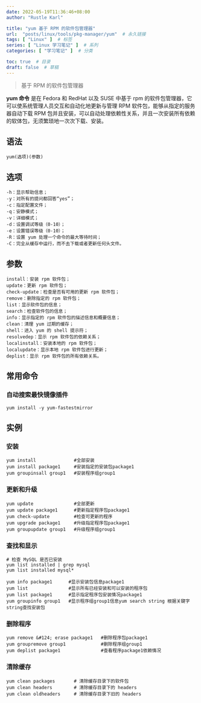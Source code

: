 ```yaml
---
date: 2022-05-19T11:36:46+08:00
author: "Rustle Karl"

title: "yum 基于 RPM 的软件包管理器"
url:  "posts/linux/tools/pkg-manager/yum"  # 永久链接
tags: [ "Linux" ]  # 标签
series: [ "Linux 学习笔记" ]  # 系列
categories: [ "学习笔记" ]  # 分类

toc: true  # 目录
draft: false  # 草稿
---
```


> 基于 RPM 的软件包管理器

**yum 命令** 是在 Fedora 和 RedHat 以及 SUSE 中基于 rpm 的软件包管理器，它可以使系统管理人员交互和自动化地更新与管理 RPM 软件包，能够从指定的服务器自动下载 RPM 包并且安装，可以自动处理依赖性关系，并且一次安装所有依赖的软体包，无须繁琐地一次次下载、安装。

## 语法

```shell
yum(选项)(参数)
```

## 选项

```shell
-h：显示帮助信息；
-y：对所有的提问都回答“yes”；
-c：指定配置文件；
-q：安静模式；
-v：详细模式；
-d：设置调试等级（0-10）；
-e：设置错误等级（0-10）；
-R：设置 yum 处理一个命令的最大等待时间；
-C：完全从缓存中运行，而不去下载或者更新任何头文件。
```

## 参数

```shell
install：安装 rpm 软件包；
update：更新 rpm 软件包；
check-update：检查是否有可用的更新 rpm 软件包；
remove：删除指定的 rpm 软件包；
list：显示软件包的信息；
search：检查软件包的信息；
info：显示指定的 rpm 软件包的描述信息和概要信息；
clean：清理 yum 过期的缓存；
shell：进入 yum 的 shell 提示符；
resolvedep：显示 rpm 软件包的依赖关系；
localinstall：安装本地的 rpm 软件包；
localupdate：显示本地 rpm 软件包进行更新；
deplist：显示 rpm 软件包的所有依赖关系。
```

## 常用命令

### 自动搜索最快镜像插件

```shell
yum install -y yum-fastestmirror
```

## 实例

### 安装

```shell
yum install              #全部安装
yum install package1     #安装指定的安装包package1
yum groupinsall group1   #安装程序组group1
```

### 更新和升级

```shell
yum update               #全部更新
yum update package1      #更新指定程序包package1
yum check-update         #检查可更新的程序
yum upgrade package1     #升级指定程序包package1
yum groupupdate group1   #升级程序组group1
```

### 查找和显示

```shell
# 检查 MySQL 是否已安装
yum list installed | grep mysql
yum list installed mysql*

yum info package1      #显示安装包信息package1
yum list               #显示所有已经安装和可以安装的程序包
yum list package1      #显示指定程序包安装情况package1
yum groupinfo group1   #显示程序组group1信息yum search string 根据关键字string查找安装包
```

### 删除程序

```shell
yum remove &#124; erase package1   #删除程序包package1
yum groupremove group1             #删除程序组group1
yum deplist package1               #查看程序package1依赖情况
```

### 清除缓存

```shell
yum clean packages       # 清除缓存目录下的软件包
yum clean headers        # 清除缓存目录下的 headers
yum clean oldheaders     # 清除缓存目录下旧的 headers
```
